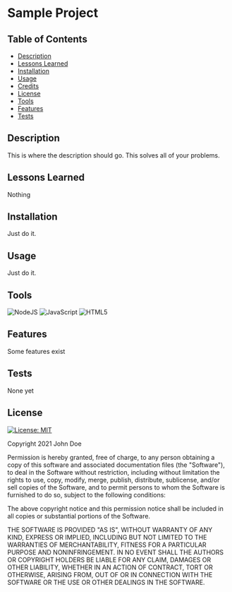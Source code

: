 # Sample Project

## Table of Contents
* [Description](#description)
* [Lessons Learned](#lessons-learned)
* [Installation](#installation)
* [Usage](#usage)
* [Credits](#credits)
* [License](#license)
* [Tools](#tools)
* [Features](#features)
* [Tests](#tests)
## Description 
This is where the description should go.
This solves all of your problems. 

## Lessons Learned
Nothing
## Installation
Just do it.
## Usage
Just do it.
 
  ## Tools
<img alt="NodeJS" src="https://img.shields.io/badge/node.js-%2343853D.svg?style=for-the-badge&logo=node-dot-js&logoColor=white"/>  <img alt="JavaScript" src="https://img.shields.io/badge/javascript-%23323330.svg?style=for-the-badge&logo=javascript&logoColor=%23F7DF1E"/>  <img alt="HTML5" src="https://img.shields.io/badge/html5-%23E34F26.svg?style=for-the-badge&logo=html5&logoColor=white"/>
## Features
Some features exist
## Tests
None yet
## License
[![License: MIT](https://img.shields.io/badge/License-MIT-yellow.svg)](https://opensource.org/licenses/MIT)

Copyright 2021 John Doe

  Permission is hereby granted, free of charge, to any person obtaining a copy of this software and associated documentation files (the "Software"), to deal in the Software without restriction, including without limitation the rights to use, copy, modify, merge, publish, distribute, sublicense, and/or sell copies of the Software, and to permit persons to whom the Software is furnished to do so, subject to the following conditions:
  
  The above copyright notice and this permission notice shall be included in all copies or substantial portions of the Software.
  
  THE SOFTWARE IS PROVIDED "AS IS", WITHOUT WARRANTY OF ANY KIND, EXPRESS OR IMPLIED, INCLUDING BUT NOT LIMITED TO THE WARRANTIES OF MERCHANTABILITY, FITNESS FOR A PARTICULAR PURPOSE AND NONINFRINGEMENT. IN NO EVENT SHALL THE AUTHORS OR COPYRIGHT HOLDERS BE LIABLE FOR ANY CLAIM, DAMAGES OR OTHER LIABILITY, WHETHER IN AN ACTION OF CONTRACT, TORT OR OTHERWISE, ARISING FROM, OUT OF OR IN CONNECTION WITH THE SOFTWARE OR THE USE OR OTHER DEALINGS IN THE SOFTWARE.